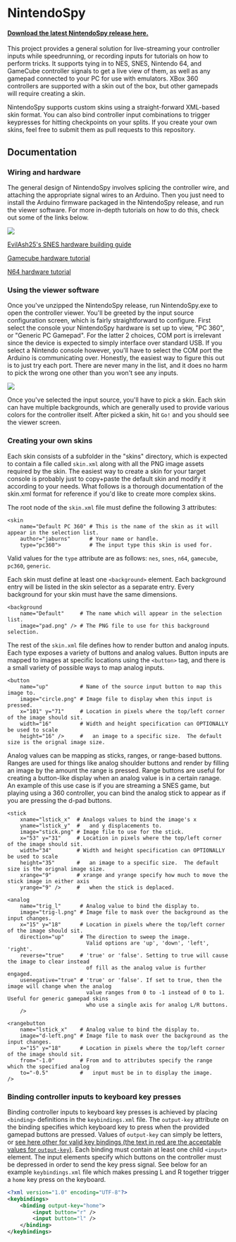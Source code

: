 NintendoSpy
======

#### [Download the latest NintendoSpy release here.](https://github.com/jaburns/NintendoSpy/releases/latest)

This project provides a general solution for live-streaming your controller inputs while speedrunning, or recording inputs for tutorials on how to perform tricks.  It supports tying in to NES, SNES, Nintendo 64, and GameCube controller signals to get a live view of them, as well as any gamepad connected to your PC for use with emulators.  XBox 360 controllers are supported with a skin out of the box, but other gamepads will require creating a skin.

NintendoSpy supports custom skins using a straight-forward XML-based skin format.  You can also bind controller input combinations to trigger keypresses for hitting checkpoints on your splits.  If you create your own skins, feel free to submit them as pull requests to this repository.

## Documentation

### Wiring and hardware

The general design of NintendoSpy involves splicing the controller wire, and attaching the appropriate signal wires to an Arduino.  Then you just need to install the Arduino firmware packaged in the NintendoSpy release, and run the viewer software.  For more in-depth tutorials on how to do this, check out some of the links below.

![](https://github.com/jeremyaburns/NintendoSpy/raw/master/docs/tutorial-images/wiring-all.png)

[EvilAsh25's SNES hardware building guide](https://github.com/jaburns/NintendoSpy/blob/master/docs/guide-evilash25.md)

[Gamecube hardware tutorial](https://github.com/jaburns/NintendoSpy/blob/master/docs/tutorial-gamecube.md)

[N64 hardware tutorial](https://github.com/jaburns/NintendoSpy/blob/master/docs/tutorial-n64.md)

### Using the viewer software

Once you've unzipped the NintendoSpy release, run NintendoSpy.exe to open the controller viewer.  You'll be greeted by the input source configuration screen, which is fairly straightforward to configure.  First select the console your NintendoSpy hardware is set up to view, "PC 360", or "Generic PC Gamepad".  For the latter 2 choices, COM port is irrelevant since the device is expected to simply interface over standard USB.  If you select a Nintendo console however, you'll have to select the COM port the Arduino is communicating over.  Honestly, the easiest way to figure this out is to just try each port.  There are never many in the list, and it does no harm to pick the wrong one other than you won't see any inputs.

![](https://github.com/jeremyaburns/NintendoSpy/raw/master/docs/tutorial-images/interface.png)

Once you've selected the input source, you'll have to pick a skin.  Each skin can have multiple backgrounds, which are generally used to provide various colors for the controller itself.  After picked a skin, hit ``Go!`` and you should see the viewer screen.

### Creating your own skins

Each skin consists of a subfolder in the "skins" directory, which is expected to contain a file called ``skin.xml`` along with all the PNG image assets required by the skin.  The easiest way to create a skin for your target console is probably just to copy+paste the default skin and modify it according to your needs.  What follows is a thorough documentation of the skin.xml format for reference if you'd like to create more complex skins.

The root node of the ``skin.xml`` file must define the following 3 attributes:
```
<skin
    name="Default PC 360" # This is the name of the skin as it will appear in the selection list.
    author="jaburns"      # Your name or handle.
    type="pc360">         # The input type this skin is used for.
```
Valid values for the ``type`` attribute are as follows: ``nes``, ``snes``, ``n64``, ``gamecube``, ``pc360``, ``generic``. 

Each skin must define at least one ``<background>`` element.  Each background entry will be listed in the skin selector as a separate entry.  Every background for your skin must have the same dimensions.
```
<background
    name="Default"     # The name which will appear in the selection list.
    image="pad.png" /> # The PNG file to use for this background selection.
```
The rest of the ``skin.xml`` file defines how to render button and analog inputs.  Each type exposes a variety of buttons and analog values.  Button inputs are mapped to images at specific locations using the ``<button>`` tag, and there is a small variety of possible ways to map analog inputs.

```
<button
    name="up"          # Name of the source input button to map this image to.
    image="circle.png" # Image file to display when this input is pressed.
    x="101" y="71"     # Location in pixels where the top/left corner of the image should sit.
    width="16"         # Width and height specification can OPTIONALLY be used to scale
    height="16" />     #   an image to a specific size.  The default size is the orignal image size.
```
Analog values can be mapping as sticks, ranges, or range-based buttons.  Ranges are used for things like analog shoulder buttons and render by filling an image by the amount the range is pressed.  Range buttons are useful for creating a button-like display when an analog value is in a certain ranage.  An example of this use case is if you are streaming a SNES game, but playing using a 360 controller, you can bind the analog stick to appear as if you are pressing the d-pad buttons.
```
<stick
    xname="lstick_x"  # Analogs values to bind the image's x 
    yname="lstick_y"  #   and y displacements to.
    image="stick.png" # Image file to use for the stick.
    x="53" y="31"     # Location in pixels where the top/left corner of the image should sit. 
    width="34"        # Width and height specification can OPTIONALLY be used to scale 
    height="35"       #   an image to a specific size.  The default size is the orignal image size.
    xrange="9"        # xrange and yrange specify how much to move the stick image in either axis
    yrange="9" />     #   when the stick is deplaced.
```
```
<analog
    name="trig_l"      # Analog value to bind the display to.
    image="trig-l.png" # Image file to mask over the background as the input changes.
    x="15" y="18"      # Location in pixels where the top/left corner of the image should sit. 
    direction="up"     # The direction to sweep the image.
                         Valid options are 'up', 'down', 'left', 'right'.
    reverse="true"     # 'true' or 'false'. Setting to true will cause the image to clear instead
                         of fill as the analog value is further engaged.
    usenegative="true" # 'true' or 'false'. If set to true, then the image will change when the analog
                         value ranges from 0 to -1 instead of 0 to 1.  Useful for generic gamepad skins
                         who use a single axis for analog L/R buttons.
    />
```
```
<rangebutton
    name="lstick_x"    # Analog value to bind the display to.
    image="d-left.png" # Image file to mask over the background as the input changes.
    x="15" y="18"      # Location in pixels where the top/left corner of the image should sit. 
    from="-1.0"        # From and to attributes specify the range which the specified analog
    to="-0.5"          #   input must be in to display the image.
/>
```

### Binding controller inputs to keyboard key presses

Binding controller inputs to keyboard key presses is achieved by placing ``<binding>`` definitions
in the ``keybindings.xml`` file.  The ``output-key`` attribute on the binding specifies which keyboard key to press when the provided gamepad buttons are pressed.  Values of ``output-key`` can simply be letters, or [see here other for valid key bindings (the text in red are the acceptable values for ``output-key``)](https://github.com/jaburns/NintendoSpy/blob/master/Keybindings.cs#L110).  Each binding must contain at least one child ``<input>`` element.  The input elements specify which buttons on the controller must be depressed in order to send the key press signal.  See below for an example ``keybindings.xml`` file which makes pressing L and R together trigger a ``home`` key press on the keyboard.

```xml
<?xml version="1.0" encoding="UTF-8"?>
<keybindings>
    <binding output-key="home">
        <input button="r" />
        <input button="l" />
    </binding>
</keybindings>
